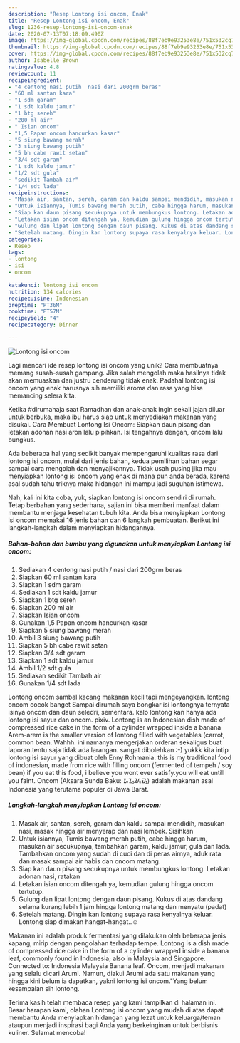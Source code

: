```yaml
---
description: "Resep Lontong isi oncom, Enak"
title: "Resep Lontong isi oncom, Enak"
slug: 1236-resep-lontong-isi-oncom-enak
date: 2020-07-13T07:18:09.490Z
image: https://img-global.cpcdn.com/recipes/88f7eb9e93253e8e/751x532cq70/lontong-isi-oncom-foto-resep-utama.jpg
thumbnail: https://img-global.cpcdn.com/recipes/88f7eb9e93253e8e/751x532cq70/lontong-isi-oncom-foto-resep-utama.jpg
cover: https://img-global.cpcdn.com/recipes/88f7eb9e93253e8e/751x532cq70/lontong-isi-oncom-foto-resep-utama.jpg
author: Isabelle Brown
ratingvalue: 4.8
reviewcount: 11
recipeingredient:
- "4 centong nasi putih  nasi dari 200grm beras"
- "60 ml santan kara"
- "1 sdm garam"
- "1 sdt kaldu jamur"
- "1 btg sereh"
- "200 ml air"
- " Isian oncom"
- "1,5 Papan oncom hancurkan kasar"
- "5 siung bawang merah"
- "3 siung bawang putih"
- "5 bh cabe rawit setan"
- "3/4 sdt garam"
- "1 sdt kaldu jamur"
- "1/2 sdt gula"
- "sedikit Tambah air"
- "1/4 sdt lada"
recipeinstructions:
- "Masak air, santan, sereh, garam dan kaldu sampai mendidih, masukan nasi, masak hingga air menyerap dan nasi lembek. Sisihkan"
- "Untuk isiannya, Tumis bawang merah putih, cabe hingga harum, masukan air secukupnya, tambahkan garam, kaldu jamur, gula dan lada. Tambahkan oncom yang sudah di cuci dan di peras airnya, aduk rata dan masak sampai air habis dan oncom matang."
- "Siap kan daun pisang secukupnya untuk membungkus lontong. Letakan adonan nasi, ratakan"
- "Letakan isian oncom ditengah ya, kemudian gulung hingga oncom tertutup."
- "Gulung dan lipat lontong dengan daun pisang. Kukus di atas dandang selama kurang lebih 1 jam hingga lontong matang dan menyatu (padat)"
- "Setelah matang. Dingin kan lontong supaya rasa kenyalnya keluar. Lontong siap dimakan hangat-hangat..☺️"
categories:
- Resep
tags:
- lontong
- isi
- oncom

katakunci: lontong isi oncom 
nutrition: 134 calories
recipecuisine: Indonesian
preptime: "PT36M"
cooktime: "PT57M"
recipeyield: "4"
recipecategory: Dinner

---
```



![Lontong isi oncom](https://img-global.cpcdn.com/recipes/88f7eb9e93253e8e/751x532cq70/lontong-isi-oncom-foto-resep-utama.jpg)

Lagi mencari ide resep lontong isi oncom yang unik? Cara membuatnya memang susah-susah gampang. Jika salah mengolah maka hasilnya tidak akan memuaskan dan justru cenderung tidak enak. Padahal lontong isi oncom yang enak harusnya sih memiliki aroma dan rasa yang bisa memancing selera kita.

Ketika #dirumahaja saat Ramadhan dan anak-anak ingin sekali jajan diluar untuk berbuka, maka ibu harus siap untuk menyediakan makanan yang disukai. Cara Membuat Lontong Isi Oncom: Siapkan daun pisang dan letakan adonan nasi aron lalu pipihkan. Isi tengahnya dengan, oncom lalu bungkus.

Ada beberapa hal yang sedikit banyak mempengaruhi kualitas rasa dari lontong isi oncom, mulai dari jenis bahan, kedua pemilihan bahan segar sampai cara mengolah dan menyajikannya. Tidak usah pusing jika mau menyiapkan lontong isi oncom yang enak di mana pun anda berada, karena asal sudah tahu triknya maka hidangan ini mampu jadi suguhan istimewa.


Nah, kali ini kita coba, yuk, siapkan lontong isi oncom sendiri di rumah. Tetap berbahan yang sederhana, sajian ini bisa memberi manfaat dalam membantu menjaga kesehatan tubuh kita. Anda bisa menyiapkan Lontong isi oncom memakai 16 jenis bahan dan 6 langkah pembuatan. Berikut ini langkah-langkah dalam menyiapkan hidangannya.

<!--inarticleads1-->

##### Bahan-bahan dan bumbu yang digunakan untuk menyiapkan Lontong isi oncom:

1. Sediakan 4 centong nasi putih / nasi dari 200grm beras
1. Siapkan 60 ml santan kara
1. Siapkan 1 sdm garam
1. Sediakan 1 sdt kaldu jamur
1. Siapkan 1 btg sereh
1. Siapkan 200 ml air
1. Siapkan  Isian oncom
1. Gunakan 1,5 Papan oncom hancurkan kasar
1. Siapkan 5 siung bawang merah
1. Ambil 3 siung bawang putih
1. Siapkan 5 bh cabe rawit setan
1. Siapkan 3/4 sdt garam
1. Siapkan 1 sdt kaldu jamur
1. Ambil 1/2 sdt gula
1. Sediakan sedikit Tambah air
1. Gunakan 1/4 sdt lada


Lontong oncom sambal kacang makanan kecil tapi mengeyangkan. lontong oncom cocok banget Sampai dirumah saya bongkar isi lontongnya ternyata isinya oncom dan daun seledri, sementara. kalo lontong kan hanya ada lontong isi sayur dan oncom. pixiv. Lontong is an Indonesian dish made of compressed rice cake in the form of a cylinder wrapped inside a banana Arem-arem is the smaller version of lontong filled with vegetables (carrot, common bean. Wahhh. ini namanya mengerjakan orderan sekaligus buat laporan.tentu saja tidak ada larangan. sangat dibolehkan :-) yukkk kita intip lontong isi sayur yang dibuat oleh Enny Rohmania. this is my traditional food of indonesian, made from rice with filling oncom (fermented of tempeh / soy bean) if you eat this food, i believe you wont ever satisfy.you will eat untill you faint. Oncom (Aksara Sunda Baku: ᮇᮔ᮪ᮎᮧᮙ᮪) adalah makanan asal Indonesia yang terutama populer di Jawa Barat. 

<!--inarticleads2-->

##### Langkah-langkah menyiapkan Lontong isi oncom:

1. Masak air, santan, sereh, garam dan kaldu sampai mendidih, masukan nasi, masak hingga air menyerap dan nasi lembek. Sisihkan
1. Untuk isiannya, Tumis bawang merah putih, cabe hingga harum, masukan air secukupnya, tambahkan garam, kaldu jamur, gula dan lada. Tambahkan oncom yang sudah di cuci dan di peras airnya, aduk rata dan masak sampai air habis dan oncom matang.
1. Siap kan daun pisang secukupnya untuk membungkus lontong. Letakan adonan nasi, ratakan
1. Letakan isian oncom ditengah ya, kemudian gulung hingga oncom tertutup.
1. Gulung dan lipat lontong dengan daun pisang. Kukus di atas dandang selama kurang lebih 1 jam hingga lontong matang dan menyatu (padat)
1. Setelah matang. Dingin kan lontong supaya rasa kenyalnya keluar. Lontong siap dimakan hangat-hangat..☺️


Makanan ini adalah produk fermentasi yang dilakukan oleh beberapa jenis kapang, mirip dengan pengolahan terhadap tempe. Lontong is a dish made of compressed rice cake in the form of a cylinder wrapped inside a banana leaf, commonly found in Indonesia; also in Malaysia and Singapore. Connected to: Indonesia Malaysia Banana leaf. Oncom, menjadi makanan yang selalu dicari Arumi. Namun, diakui Arumi ada satu makanan yang hingga kini belum ia dapatkan, yakni lontong isi oncom.&#34;Yang belum kesampaian sih lontong. 

Terima kasih telah membaca resep yang kami tampilkan di halaman ini. Besar harapan kami, olahan Lontong isi oncom yang mudah di atas dapat membantu Anda menyiapkan hidangan yang lezat untuk keluarga/teman ataupun menjadi inspirasi bagi Anda yang berkeinginan untuk berbisnis kuliner. Selamat mencoba!
